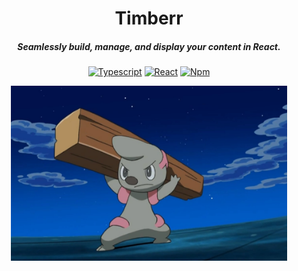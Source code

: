 <div align="center">

# Timberr
##### Seamlessly build, manage, and display your content in React.

[![Typescript](https://img.shields.io/badge/TypeScript-007ACC?style=for-the-badge&logo=typescript&logoColor=white)](https://www.typescriptlang.org/)
[![React](https://img.shields.io/badge/React-20232A?style=for-the-badge&logo=react&logoColor=61DAFB)](https://react.dev/)
[![Npm](https://img.shields.io/badge/npm-CB3837?style=for-the-badge&logo=npm&logoColor=white)](https://www.npmjs.com)

<img alt="Porygon Transparent" height="280" src="/assets/temp.png" />

</div>
